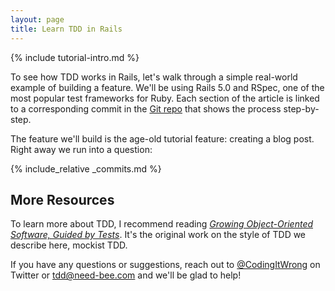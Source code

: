 ```yaml
---
layout: page
title: Learn TDD in Rails
---
```


{% include tutorial-intro.md %}

To see how TDD works in Rails, let's walk through a simple real-world example of building a feature. We'll be using Rails 5.0 and RSpec, one of the most popular test frameworks for Ruby. Each section of the article is linked to a corresponding commit in the [Git repo](https://github.com/learn-tdd-in/rails) that shows the process step-by-step.

The feature we'll build is the age-old tutorial feature: creating a blog post. Right away we run into a question:

{% include_relative _commits.md %}

## More Resources

To learn more about TDD, I recommend reading [*Growing Object-Oriented Software, Guided by Tests*](http://www.informit.com/store/growing-object-oriented-software-guided-by-tests-9780321503626). It's the original work on the style of TDD we describe here, mockist TDD.

If you have any questions or suggestions, reach out to [@CodingItWrong](https://twitter.com/CodingItWrong) on Twitter or <tdd@need-bee.com> and we'll be glad to help!
